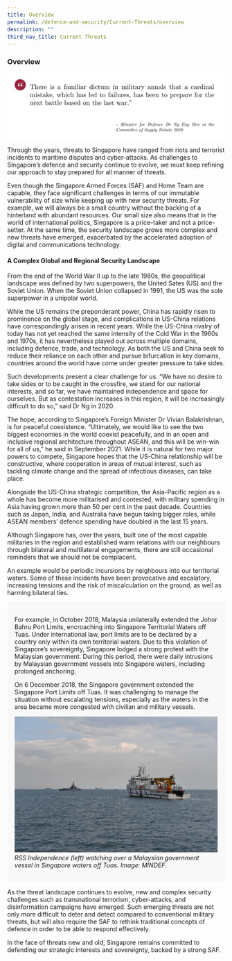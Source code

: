 ```yaml
---
title: Overview
permalink: /defence-and-security/Current-Threats/overview
description: ""
third_nav_title: Current Threats
---
```

### Overview

![defence war dr ng eng hen quote committee of supply debate 2020](/images/Defence/Defence%204.jpg)

Through the years, threats to Singapore have ranged from riots and terrorist incidents to maritime disputes and cyber-attacks. As challenges to Singapore’s defence and security continue to evolve, we must keep refining our approach to stay prepared for all manner of threats. 

Even though the Singapore Armed Forces (SAF) and Home Team are capable, they face significant challenges in terms of our immutable vulnerability of size while keeping up with new security threats. For example, we will always be a small country without the backing of a hinterland with abundant resources. Our small size also means that in the world of international politics, Singapore is a price-taker and not a price-setter. At the same time, the security landscape grows more complex and new threats have emerged, exacerbated by the accelerated adoption of digital and communications technology.

#### A Complex Global and Regional Security Landscape

From the end of the World War II up to the late 1980s, the geopolitical landscape was defined by two superpowers, the United Sates (US) and the Soviet Union. When the Soviet Union collapsed in 1991, the US was the sole superpower in a unipolar world.

While the US remains the preponderant power, China has rapidly risen to prominence on the global stage, and complications in US-China relations have correspondingly arisen in recent years. While the US-China rivalry of today has not yet reached the same intensity of the Cold War in the 1960s and 1970s, it has nevertheless played out across multiple domains, including defence, trade, and technology. As both the US and China seek to reduce their reliance on each other and pursue bifurcation in key domains, countries around the world have come under greater pressure to take sides.

Such developments present a clear challenge for us. “We have no desire to take sides or to be caught in the crossfire, we stand for our national interests, and so far, we have maintained independence and space for ourselves. But as contestation increases in this region, it will be increasingly difficult to do so,” said Dr Ng in 2020.

The hope, according to Singapore’s Foreign Minister Dr Vivian Balakrishnan, is for peaceful coexistence. “Ultimately, we would like to see the two biggest economies in the world coexist peacefully, and in an open and inclusive regional architecture throughout ASEAN, and this will be win-win for all of us,” he said in September 2021. While it is natural for two major powers to compete, Singapore hopes that the US-China relationship will be constructive, where cooperation in areas of mutual interest, such as tackling climate change and the spread of infectious diseases, can take place. 

Alongside the US-China strategic competition, the Asia-Pacific region as a whole has become more militarised and contested, with military spending in Asia having grown more than 50 per cent in the past decade. Countries such as Japan, India, and Australia have begun taking bigger roles, while ASEAN members’ defence spending have doubled in the last 15 years.

Although Singapore has, over the years, built one of the most capable militaries in the region and established warm relations with our neighbours through bilateral and multilateral engagements, there are still occasional reminders that we should not be complacent. 

An example would be periodic incursions by neighbours into our territorial waters. Some of these incidents have been provocative and escalatory, increasing tensions and the risk of miscalculation on the ground, as well as harming bilateral ties. 

<div style="border:0px solid #0505f8;background-color:#f8f8f8;padding:1.2em;">
<p>For example, in October 2018, Malaysia unilaterally extended the Johor Bahru Port Limits, encroaching into Singapore Territorial Waters off Tuas. Under international law, port limits are to be declared by a country only within its own territorial waters. Due to this violation of Singapore’s sovereignty, Singapore lodged a strong protest with the Malaysian government. During this period, there were daily intrusions by Malaysian government vessels into Singapore waters, including prolonged anchoring. </p> 

<p>On 6 December 2018, the Singapore government extended the Singapore Port Limits off Tuas. It was challenging to manage the situation without escalating tensions, especially as the waters in the area became more congested with civilian and military vessels.</p> 


![Singapore Territorial waters dispute Tuas 2018](/images/Defence/STW.jpg)
<i>RSS Independence (left) watching over a Malaysian government vessel in Singapore waters off Tuas. Image: MINDEF.</i>
</div>

As the threat landscape continues to evolve, new and complex security challenges such as transnational terrorism, cyber-attacks, and disinformation campaigns have emerged. Such emerging threats are not only more difficult to deter and detect compared to conventional military threats, but will also require the SAF to rethink traditional concepts of defence in order to be able to respond effectively.

In the face of threats new and old, Singapore remains committed to defending our strategic interests and sovereignty, backed by a strong SAF.